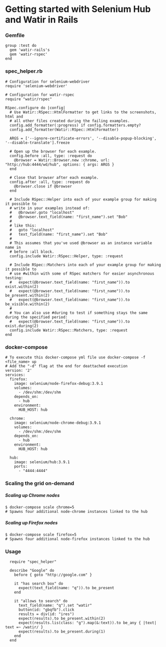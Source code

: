 # Getting started with Selenium Hub and Watir in Rails

### Gemfile

    group :test do
      gem 'watir-rails's
      gem 'watir-rspec'
    end

### spec_helper.rb

    # Configuration for selenium-webdriver
    require 'selenium-webdriver'

    # Configuration for watir-rspec
    require "watir/rspec"

    RSpec.configure do |config|
      # Use Watir::RSpec::HtmlFormatter to get links to the screenshots, html and
      # all other files created during the failing examples.
      config.add_formatter(:progress) if config.formatters.empty?
      config.add_formatter(Watir::RSpec::HtmlFormatter)

      ARGS = ['--ignore-certificate-errors', '--disable-popup-blocking', '--disable-translate'].freeze

      # Open up the browser for each example.
      config.before :all, type: :request do
        @browser = Watir::Browser.new :chrome, url: "http://hub:4444/wd/hub", options: { args: ARGS }
      end

      # Close that browser after each example.
      config.after :all, type: :request do
        @browser.close if @browser
      end

      # Include RSpec::Helper into each of your example group for making it possible to
      # write in your examples instead of:
      #   @browser.goto "localhost"
      #   @browser.text_field(name: "first_name").set "Bob"
      #
      # like this:
      #   goto "localhost"
      #   text_field(name: "first_name").set "Bob"
      #
      # This assumes that you've used @browser as an instance variable name in
      # before :all block.
      config.include Watir::RSpec::Helper, type: :request

      # Include RSpec::Matchers into each of your example group for making it possible to
      # use #within with some of RSpec matchers for easier asynchronous testing:
      #   expect(@browser.text_field(name: "first_name")).to exist.within(2)
      #   expect(@browser.text_field(name: "first_name")).to be_present.within(2)
      #   expect(@browser.text_field(name: "first_name")).to be_visible.within(2)
      #
      # You can also use #during to test if something stays the same during the specified period:
      #   expect(@browser.text_field(name: "first_name")).to exist.during(2)
      config.include Watir::RSpec::Matchers, type: :request
    end

### docker-compose

    # To execute this docker-compose yml file use docker-compose -f <file_name> up
    # Add the "-d" flag at the end for deattached execution
    version: '2'
    services:
      firefox:
        image: selenium/node-firefox-debug:3.9.1
        volumes:
          - /dev/shm:/dev/shm
        depends_on:
          - hub
        environment:
          HUB_HOST: hub

      chrome:
        image: selenium/node-chrome-debug:3.9.1
        volumes:
          - /dev/shm:/dev/shm
        depends_on:
          - hub
        environment:
          HUB_HOST: hub

      hub:
        image: selenium/hub:3.9.1
        ports:
          - "4444:4444"

### Scaling the grid on-demand


##### Scaling up Chrome nodes

    $ docker-compose scale chrome=5
    # Spawns four additional node-chrome instances linked to the hub

##### Scaling up Firefox nodes

    $ docker-compose scale firefox=5
    # Spawns four additional node-firefox instances linked to the hub

### Usage

      require "spec_helper"

      describe "Google" do
        before { goto "http://google.com" }

        it "has search box" do
          expect(text_field(name: "q")).to be_present
        end

        it "allows to search" do
          text_field(name: "q").set "watir"
          button(id: "gbqfb").click
          results = div(id: "ires")
          expect(results).to be_present.within(2)
          expect(results.lis(class: "g").map(&:text)).to be_any { |text| text =~ /watir/ }
          expect(results).to be_present.during(1)
        end
      end
